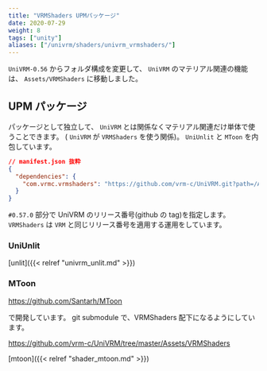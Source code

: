 ```yaml
---
title: "VRMShaders UPMパッケージ"
date: 2020-07-29
weight: 8
tags: ["unity"]
aliases: ["/univrm/shaders/univrm_vrmshaders/"]
---
```


`UniVRM-0.56` からフォルダ構成を変更して、
`UniVRM` のマテリアル関連の機能は、 `Assets/VRMShaders` に移動しました。

## UPM パッケージ

パッケージとして独立して、 `UniVRM` とは関係なくマテリアル関連だけ単体で使うことできます。
( `UniVRM` が `VRMShaders` を使う関係)。
`UniUnlit` と `MToon` を内包しています。

```json
// manifest.json 抜粋
{
  "dependencies": {
    "com.vrmc.vrmshaders": "https://github.com/vrm-c/UniVRM.git?path=/Assets/VRMShaders#v0.57.0",
  }
}
```

`#0.57.0` 部分で UniVRM のリリース番号(github の tag)を指定します。
`VRMShaders` は `VRM` と同じリリース番号を適用する運用をしています。

### UniUnlit

[unlit]({{< relref "univrm_unlit.md" >}})

### MToon

https://github.com/Santarh/MToon

で開発しています。
git submodule で、VRMShaders 配下になるようにしています。

https://github.com/vrm-c/UniVRM/tree/master/Assets/VRMShaders

[mtoon]({{< relref "shader_mtoon.md" >}})
